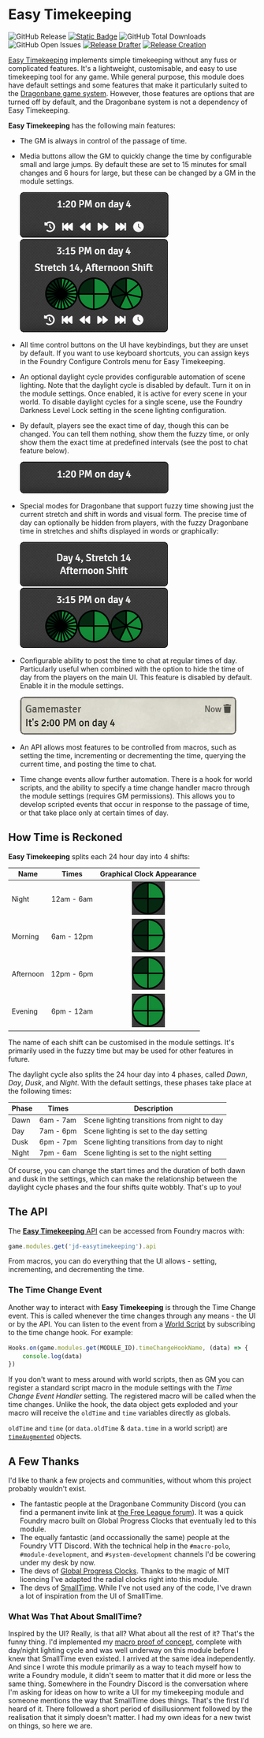 # Easy Timekeeping

![GitHub Release](https://img.shields.io/github/v/release/DC23/jd-easytimekeeping?label=Release&color=blue&link=https%3A%2F%2Fgithub.com%2FDC23%2Fjd-easytimekeeping%2Freleases%2Flatest)
[![Static Badge](https://img.shields.io/badge/Foundry%20Version-v12+-orange)](https://foundryvtt.com/)
![GitHub Total Downloads](https://img.shields.io/github/downloads/DC23/jd-easytimekeeping/total?logo=GitHub&label=Downloads)
![GitHub Open Issues](https://img.shields.io/github/issues-raw/DC23/jd-easytimekeeping?label=Open%20Issues)
[![Release Drafter](https://github.com/DC23/jd-easytimekeeping/actions/workflows/release-drafter.yml/badge.svg)](https://github.com/DC23/jd-easytimekeeping/actions/workflows/release-drafter.yml)
[![Release Creation](https://github.com/DC23/jd-easytimekeeping/actions/workflows/release-creation.yml/badge.svg)](https://github.com/DC23/jd-easytimekeeping/actions/workflows/release-creation.yml)

[Easy Timekeeping](https://foundryvtt.com/packages/jd-easytimekeeping) implements simple timekeeping without any fuss or complicated features. It's a lightweight, customisable, and easy to use timekeeping tool for any game. While general purpose, this module does have default settings and some features that make it particularly suited to the [Dragonbane game system](https://foundryvtt.com/packages/dragonbane). However, those features are options that are turned off by default, and the Dragonbane system is not a dependency of Easy Timekeeping.

**Easy Timekeeping** has the following main features:

- The GM is always in control of the passage of time.

- Media buttons allow the GM to quickly change the time by configurable small and large jumps. By default these are set to 15 minutes for small changes and 6 hours for large, but these can be changed by a GM in the module settings.

    ![Default GM UI](./documentation/img/gm-default-ui.png)
    ![GM all UI](./documentation/img/gm-all-ui.png)

- All time control buttons on the UI have keybindings, but they are unset by default. If you want to use keyboard shortcuts, you can assign keys in the Foundry Configure Controls menu for Easy Timekeeping.

- An optional daylight cycle provides configurable automation of scene lighting. Note that the daylight cycle is disabled by default. Turn it on in the module settings. Once enabled, it is active for every scene in your world. To disable daylight cycles for a single scene, use the Foundry Darkness Level Lock setting in the scene lighting configuration.

- By default, players see the exact time of day, though this can be changed. You can tell them nothing, show them the fuzzy time, or only show them the exact time at predefined intervals (see the post to chat feature below).

    ![Default player UI](./documentation/img/player-default-ui.png)

- Special modes for Dragonbane that support fuzzy time showing just the current stretch and shift in words and visual form. The precise time of day can optionally be hidden from players, with the fuzzy Dragonbane time in stretches and shifts displayed in words or graphically:

    ![Player view of Dragonbane text-based fuzzy time](./documentation/img/player-fuzzy-dragonbane.png)
    ![Player view of Dragonbane graphical fuzzy time with exact time](./documentation/img/player-dragonbane-graphical.png)

- Configurable ability to post the time to chat at regular times of day. Particularly useful when combined with the option to hide the time of day from the players on the main UI. This feature is disabled by default. Enable it in the module settings.

    ![Time of day chat](./documentation/img/chat.png)

- An API allows most features to be controlled from macros, such as setting the time, incrementing or decrementing the time, querying the current time, and posting the time to chat.

- Time change events allow further automation. There is a hook for world scripts, and the ability to specify a time change handler macro through the module settings (requires GM permissions). This allows you to develop scripted events that occur in response to the passage of time, or that take place only at certain times of day.

## How Time is Reckoned

**Easy Timekeeping** splits each 24 hour day into 4 shifts:

| Name | Times | Graphical Clock Appearance |
| ---  | :--------: | :---: |
| Night| 12am - 6am | ![circular clock with 4 filled segments](./documentation/img/night-clock.png) |
| Morning| 6am - 12pm | ![circular clock with 1 filled segments](./documentation/img/morning-clock.png) |
| Afternoon| 12pm - 6pm | ![circular clock with 2 filled segments](./documentation/img/afternoon-clock.png) |
| Evening| 6pm - 12am | ![circular clock with 3 filled segments](./documentation/img/evening-clock.png) |

The name of each shift can be customised in the module settings. It's primarily used in the fuzzy time but may be used
for other features in future.

The daylight cycle also splits the 24 hour day into 4 phases, called *Dawn*, *Day*, *Dusk*, and *Night*. With the default settings, these phases take place at the following times:

| Phase | Times | Description |
| ----- | ----- | ----------- |
| Dawn | 6am - 7am | Scene lighting transitions from night to day |
| Day | 7am - 6pm | Scene lighting is set to the day setting |
| Dusk | 6pm - 7pm | Scene lighting transitions from day to night |
| Night | 7pm - 6am | Scene lighting is set to the night setting |

Of course, you can change the start times and the duration of both dawn and dusk in the settings, which can make the relationship between the daylight cycle phases and the four shifts quite wobbly. That's up to you!

## The API

The [**Easy Timekeeping** API](./documentation/timekeeper.md) can be accessed from Foundry macros with:

```js
game.modules.get('jd-easytimekeeping').api
```

From macros, you can do everything that the UI allows - setting, incrementing, and decrementing the time.

### The Time Change Event

Another way to interact with **Easy Timekeeping** is through the Time Change event. This is called whenever the time changes through any means - the UI or by the API. You can listen to the event from a [World Script](https://foundryvtt.wiki/en/basics/world-scripts) by subscribing to the time change hook. For example:

```js
Hooks.on(game.modules.get(MODULE_ID).timeChangeHookName, (data) => {
    console.log(data)
})
```

If you don't want to mess around with world scripts, then as GM you can register a standard script macro in the module settings with the *Time Change Event Handler* setting. The registered macro will be called when the time changes. Unlike the hook, the data object gets exploded and your macro will receive the `oldTime` and `time` variables directly as globals.

`oldTime` and `time` (or `data.oldTime` & `data.time` in a world script) are [`timeAugmented`](./documentation/timekeeper.md#timeaugmented) objects.

## A Few Thanks

I'd like to thank a few projects and communities, without whom this project probably wouldn't exist.

- The fantastic people at the Dragonbane Community Discord (you can find a permanent invite link at [the Free League forum](https://forum.frialigan.se/viewtopic.php?t=12039)). It was a quick Foundry macro built on Global Progress Clocks that eventually led to this module.
- The equally fantastic (and occassionally the same) people at the Foundry VTT Discord. With the technical help in the `#macro-polo`, `#module-development`, and `#system-development` channels I'd be cowering under my desk by now.
- The devs of [Global Progress Clocks](https://github.com/CarlosFdez/global-progress-clocks). Thanks to the magic of MIT licencing I've adapted the radial clocks right into this module.
- The devs of [SmallTime](https://github.com/unsoluble/smalltime). While I've not used any of the code, I've drawn a lot of inspiration from the UI of SmallTime.

### What Was That About SmallTime?

Inspired by the UI? Really, is that all? What about all the rest of it? That's the funny thing. I'd implemented my [macro proof of concept](https://github.com/DC23/foundry-macros/blob/main/dbtime/dbtime-readme.md), complete with day/night lighting cycle and was well underway on this module before I knew that SmallTime even existed. I arrived at the same idea independently. And since I wrote this module primarily as a way to teach myself how to write a Foundry module, it didn't seem to matter that it did more or less the same thing. Somewhere in the Foundry Discord is the conversation where I'm asking for ideas on how to write a UI for my timekeeping module and someone mentions the way that SmallTime does things. That's the first I'd heard of it. There followed a short period of disillusionment followed by the realisation that it simply doesn't matter. I had my own ideas for a new twist on things, so here we are.
